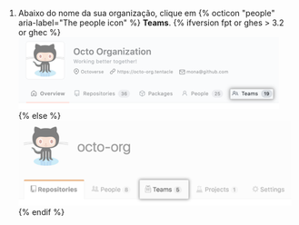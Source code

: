 1. Abaixo do nome da sua organização, clique em
{% octicon "people" aria-label="The people icon" %} **Teams**.
  {% ifversion fpt or ghes > 3.2 or ghec %}
  ![Aba de equipes na página da organização](/assets/images/help/organizations/organization-teams-tab-with-overview.png)
  {% else %}
  ![Aba de equipes na página da organização](/assets/images/help/organizations/organization-teams-tab.png)
  {% endif %}
